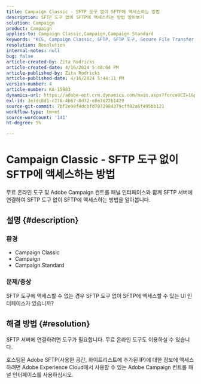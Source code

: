 ```yaml
---
title: Campaign Classic - SFTP 도구 없이 SFTP에 액세스하는 방법
description: SFTP 도구 없이 SFTP에 액세스하는 방법 알아보기
solution: Campaign
product: Campaign
applies-to: Campaign Classic,Campaign,Campaign Standard
keywords: "KCS, Campaign Classic, SFTP, SFTP 도구, Secure File Transfer Protocol"
resolution: Resolution
internal-notes: null
bug: false
article-created-by: Zita Rodricks
article-created-date: 4/16/2024 5:40:04 PM
article-published-by: Zita Rodricks
article-published-date: 4/16/2024 5:44:11 PM
version-number: 4
article-number: KA-15083
dynamics-url: https://adobe-ent.crm.dynamics.com/main.aspx?forceUCI=1&pagetype=entityrecord&etn=knowledgearticle&id=abe68058-18fc-ee11-a1ff-6045bd0065b6
exl-id: 3e7dc8d1-c278-4b67-8d32-e8e7d22b1429
source-git-commit: 7bf2e98f4dcbfd7072984379cff02a6f495bb121
workflow-type: tm+mt
source-wordcount: '141'
ht-degree: 5%

---
```


# Campaign Classic - SFTP 도구 없이 SFTP에 액세스하는 방법


무료 온라인 도구 및 Adobe Campaign 컨트롤 패널 인터페이스와 함께 SFTP 서버에 연결하여 SFTP 도구 없이 SFTP에 액세스하는 방법을 알아봅니다.

## 설명 {#description}


### 환경

- Campaign Classic
- Campaign
- Campaign Standard


### 문제/증상

SFTP 도구에 액세스할 수 없는 경우 SFTP 도구 없이 SFTP에 액세스할 수 있는 UI 인터페이스가 있습니까?




## 해결 방법 {#resolution}


SFTP 서버에 연결하려면 도구가 필요합니다. 무료 온라인 도구도 이용하실 수 있습니다.

호스팅된 Adobe SFTP(사용한 공간, 화이트리스트에 추가된 IP)에 대한 정보에 액세스하려면 Adobe Experience Cloud에서 사용할 수 있는 Adobe Campaign 컨트롤 패널 인터페이스를 사용하십시오.
